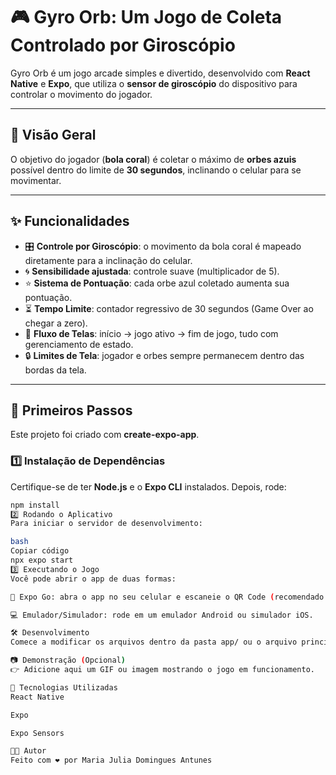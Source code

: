 # 🎮 Gyro Orb: Um Jogo de Coleta Controlado por Giroscópio

Gyro Orb é um jogo arcade simples e divertido, desenvolvido com **React Native** e **Expo**, que utiliza o **sensor de giroscópio** do dispositivo para controlar o movimento do jogador.  

---

## 📖 Visão Geral
O objetivo do jogador (**bola coral**) é coletar o máximo de **orbes azuis** possível dentro do limite de **30 segundos**, inclinando o celular para se movimentar.  

---

## ✨ Funcionalidades
- 🎛️ **Controle por Giroscópio**: o movimento da bola coral é mapeado diretamente para a inclinação do celular.  
- 🌀 **Sensibilidade ajustada**: controle suave (multiplicador de 5).  
- ⭐ **Sistema de Pontuação**: cada orbe azul coletado aumenta sua pontuação.  
- ⏳ **Tempo Limite**: contador regressivo de 30 segundos (Game Over ao chegar a zero).  
- 📱 **Fluxo de Telas**: início → jogo ativo → fim de jogo, tudo com gerenciamento de estado.  
- 🔒 **Limites de Tela**: jogador e orbes sempre permanecem dentro das bordas da tela.  

---

## 🚀 Primeiros Passos

Este projeto foi criado com **create-expo-app**.  

### 1️⃣ Instalação de Dependências
Certifique-se de ter **Node.js** e o **Expo CLI** instalados. Depois, rode:  
```bash
npm install
2️⃣ Rodando o Aplicativo
Para iniciar o servidor de desenvolvimento:

bash
Copiar código
npx expo start
3️⃣ Executando o Jogo
Você pode abrir o app de duas formas:

📲 Expo Go: abra o app no seu celular e escaneie o QR Code (recomendado para testar o giroscópio).

💻 Emulador/Simulador: rode em um emulador Android ou simulador iOS.

🛠️ Desenvolvimento
Comece a modificar os arquivos dentro da pasta app/ ou o arquivo principal do jogo que contém a lógica.

📷 Demonstração (Opcional)
👉 Adicione aqui um GIF ou imagem mostrando o jogo em funcionamento.

📌 Tecnologias Utilizadas
React Native

Expo

Expo Sensors

👨‍💻 Autor
Feito com ❤️ por Maria Julia Domingues Antunes